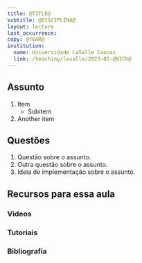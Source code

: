 ```yaml
---
title: @TITLE@
subtitle: @DISCIPLINA@
layout: lecture
last_occurrence: 
copy: @YEAR@
institution:
  name: Universidade LaSalle Canoas
  link: /teaching/lasalle/2023-02-@NICK@
---
```


## Assunto

1. Item
    * Subitem
2. Another item


## Questões

1. Questão sobre o assunto.
2. Outra questão sobre o assunto.
3. Ideia de implementação sobre o assunto.


## Recursos para essa aula

### Videos

### Tutoriais

### Bibliografia

